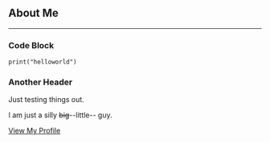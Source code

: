 ## About Me  
---  

### Code Block

`print("helloworld")`

### Another Header

Just testing things out.

I am just a silly ~~big~~--little-- guy.

[View My Profile](https://github.com/kelvinwang205)
